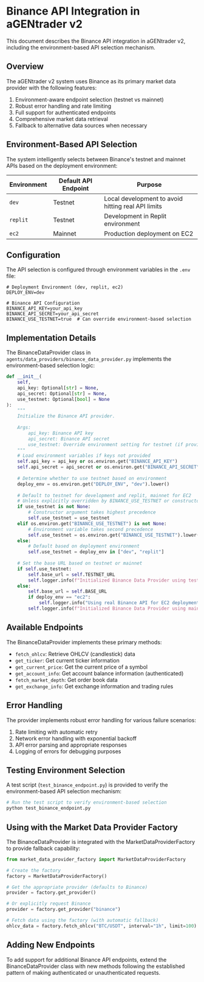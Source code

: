 # Binance API Integration in aGENtrader v2

This document describes the Binance API integration in aGENtrader v2, including the environment-based API selection mechanism.

## Overview

The aGENtrader v2 system uses Binance as its primary market data provider with the following features:

1. Environment-aware endpoint selection (testnet vs mainnet)
2. Robust error handling and rate limiting
3. Full support for authenticated endpoints
4. Comprehensive market data retrieval
5. Fallback to alternative data sources when necessary

## Environment-Based API Selection

The system intelligently selects between Binance's testnet and mainnet APIs based on the deployment environment:

| Environment | Default API Endpoint | Purpose |
|-------------|---------------------|---------|
| `dev`       | Testnet             | Local development to avoid hitting real API limits |
| `replit`    | Testnet             | Development in Replit environment |
| `ec2`       | Mainnet             | Production deployment on EC2 |

## Configuration

The API selection is configured through environment variables in the `.env` file:

```
# Deployment Environment (dev, replit, ec2)
DEPLOY_ENV=dev

# Binance API Configuration
BINANCE_API_KEY=your_api_key
BINANCE_API_SECRET=your_api_secret
BINANCE_USE_TESTNET=true  # Can override environment-based selection
```

## Implementation Details

The BinanceDataProvider class in `agents/data_providers/binance_data_provider.py` implements the environment-based selection logic:

```python
def __init__(
    self, 
    api_key: Optional[str] = None, 
    api_secret: Optional[str] = None,
    use_testnet: Optional[bool] = None
):
    """
    Initialize the Binance API provider.
    
    Args:
        api_key: Binance API key
        api_secret: Binance API secret
        use_testnet: Override environment setting for testnet (if provided)
    """
    # Load environment variables if keys not provided
    self.api_key = api_key or os.environ.get("BINANCE_API_KEY")
    self.api_secret = api_secret or os.environ.get("BINANCE_API_SECRET")
    
    # Determine whether to use testnet based on environment
    deploy_env = os.environ.get("DEPLOY_ENV", "dev").lower()
    
    # Default to testnet for development and replit, mainnet for EC2
    # Unless explicitly overridden by BINANCE_USE_TESTNET or constructor argument
    if use_testnet is not None:
        # Constructor argument takes highest precedence
        self.use_testnet = use_testnet
    elif os.environ.get("BINANCE_USE_TESTNET") is not None:
        # Environment variable takes second precedence
        self.use_testnet = os.environ.get("BINANCE_USE_TESTNET").lower() in ["true", "1", "yes"]
    else:
        # Default based on deployment environment
        self.use_testnet = deploy_env in ["dev", "replit"]
    
    # Set the base URL based on testnet or mainnet
    if self.use_testnet:
        self.base_url = self.TESTNET_URL
        self.logger.info(f"Initialized Binance Data Provider using testnet ({self.base_url})")
    else:
        self.base_url = self.BASE_URL
        if deploy_env == "ec2":
            self.logger.info("Using real Binance API for EC2 deployment")
        self.logger.info(f"Initialized Binance Data Provider using mainnet ({self.base_url})")
```

## Available Endpoints

The BinanceDataProvider implements these primary methods:

- `fetch_ohlcv`: Retrieve OHLCV (candlestick) data
- `get_ticker`: Get current ticker information
- `get_current_price`: Get the current price of a symbol
- `get_account_info`: Get account balance information (authenticated)
- `fetch_market_depth`: Get order book data
- `get_exchange_info`: Get exchange information and trading rules

## Error Handling

The provider implements robust error handling for various failure scenarios:

1. Rate limiting with automatic retry
2. Network error handling with exponential backoff
3. API error parsing and appropriate responses
4. Logging of errors for debugging purposes

## Testing Environment Selection

A test script (`test_binance_endpoint.py`) is provided to verify the environment-based API selection mechanism:

```bash
# Run the test script to verify environment-based selection
python test_binance_endpoint.py
```

## Using with the Market Data Provider Factory

The BinanceDataProvider is integrated with the MarketDataProviderFactory to provide fallback capability:

```python
from market_data_provider_factory import MarketDataProviderFactory

# Create the factory
factory = MarketDataProviderFactory()

# Get the appropriate provider (defaults to Binance)
provider = factory.get_provider()

# Or explicitly request Binance
provider = factory.get_provider("binance")

# Fetch data using the factory (with automatic fallback)
ohlcv_data = factory.fetch_ohlcv("BTC/USDT", interval="1h", limit=100)
```

## Adding New Endpoints

To add support for additional Binance API endpoints, extend the BinanceDataProvider class with new methods following the established pattern of making authenticated or unauthenticated requests.